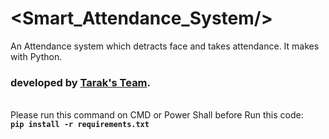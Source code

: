# &lt;Smart_Attendance_System/&gt;
An Attendance system which detracts face and takes attendance. It makes with Python. <br>
<b><h3>developed by <a href="https://devtarak.github.io/">Tarak's Team</a>.</h3></b>
<br>Please run this command on CMD or Power Shall before Run this code:<br><code><b>pip install -r requirements.txt</b></code>

